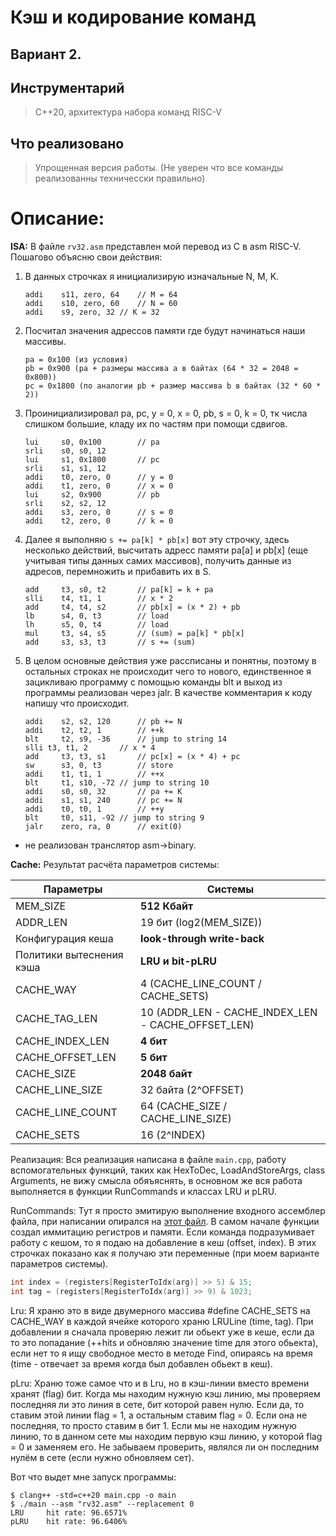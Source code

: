 # Кэш и кодирование команд

## Вариант 2.

## Инструментарий

> C++20, архитектура набора команд RISC-V

## Что реализовано

> Упрощенная версия работы. (Не уверен что все команды реализованны техничесски правильно)

# Описание:

**ISA:**
В файле `rv32.asm` представлен мой перевод из С в asm RISC-V. Пошагово объясню свои действия:

1. В данных строчках я инициализирую изначальные N, M, K.
   ```
   addi    s11, zero, 64	// M = 64
   addi    s10, zero, 60	// N = 60
   addi    s9, zero, 32	// K = 32
   ```
2. Посчитал значения адрессов памяти где будут начинаться наши массивы.
   ```
   pa = 0x100 (из условия)
   pb = 0x900 (pa + размеры массива а в байтах (64 * 32 = 2048 = 0x800))
   pc = 0x1800 (по аналогии pb + размер массива b в байтах (32 * 60 * 2))
   ```
3. Проинициализировал pa, pc, y = 0, x = 0, pb, s = 0, k = 0, тк числа слишком большие, кладу их по частям при помощи сдвигов.
   ```
   lui     s0, 0x100		// pa
   srli    s0, s0, 12
   lui     s1, 0x1800		// pc
   srli    s1, s1, 12
   addi    t0, zero, 0		// y = 0
   addi    t1, zero, 0		// x = 0
   lui     s2, 0x900		// pb
   srli    s2, s2, 12
   addi    s3, zero, 0		// s = 0
   addi    t2, zero, 0		// k = 0
   ```
4. Далее я выполняю `s += pa[k] * pb[x]` вот эту строчку, здесь несколько действий, высчитать адресс памяти pa[a] и pb[x] (еще учитывая типы данных самих массивов), получить данные из адресов, перемножить и прибавить их в S.
   ```
   add     t3, s0, t2		// pa[k] = k + pa
   slli    t4, t1, 1		// x * 2
   add     t4, t4, s2		// pb[x] = (x * 2) + pb
   lb      s4, 0, t3		// load
   lh      s5, 0, t4		// load
   mul     t3, s4, s5		// (sum) = pa[k] * pb[x]
   add     s3, s3, t3		// s += (sum)
   ```
5. В целом основные действия уже рассписаны и понятны, поэтому в остальных строках не происходит чего то нового, единственное я зацикливаю программу с помощью команды blt и выход из программы реализован через jalr. В качестве комментария к коду напишу что происходит.
   ```
   addi    s2, s2, 120		// pb += N
   addi    t2, t2, 1		// ++k
   blt     t2, s9, -36		// jump to string 14
   slli	t3, t1, 2		// x * 4
   add     t3, t3, s1		// pc[x] = (x * 4) + pc
   sw      s3, 0, t3		// store
   addi    t1, t1, 1		// ++x
   blt     t1, s10, -72	// jump to string 10
   addi    s0, s0, 32		// pa += K
   addi    s1, s1, 240		// pc += N
   addi    t0, t0, 1		// ++y
   blt     t0, s11, -92	// jump to string 9
   jalr    zero, ra, 0		// exit(0)
   ```

- не реализован транслятор asm->binary.

**Cache:**
Результат расчёта параметров системы:

| Параметры                | Системы                                            |
| ------------------------ | -------------------------------------------------- |
| MEM_SIZE                 | **512 Кбайт**                                      |
| ADDR_LEN                 | 19 бит (log2(MEM_SIZE))                            |
| Конфигурация кеша        | **look-through write-back**                        |
| Политики вытеснения кэша | **LRU и bit-pLRU**                                 |
| CACHE_WAY                | 4 (CACHE_LINE_COUNT / CACHE_SETS)                  |
| CACHE_TAG_LEN            | 10 (ADDR_LEN - CACHE_INDEX_LEN - CACHE_OFFSET_LEN) |
| CACHE_INDEX_LEN          | **4 бит**                                          |
| CACHE_OFFSET_LEN         | **5 бит**                                          |
| CACHE_SIZE               | **2048 байт**                                      |
| CACHE_LINE_SIZE          | 32 байта (2^OFFSET)                                |
| CACHE_LINE_COUNT         | 64 (CACHE_SIZE / CACHE_LINE_SIZE)                  |
| CACHE_SETS               | 16 (2^INDEX)                                       |

Реализация:
Вся реализация написана в файле `main.cpp`, работу вспомогательных функций, таких как HexToDec, LoadAndStoreArgs, class Arguments, не вижу смысла обяъяснять, в основном же вся работа выполняется в функции RunCommands и классах LRU и pLRU.

RunCommands:
Тут я просто эмитирую выполнение входного ассемблер файла, при написании опирался на [этот файл](https://cass-kul.github.io/files/riscv-card.pdf). В самом начале функции создал иммитацию регистров и памяти. Если команда подразумивает работу с кешом, то я подаю на добавление в кеш (offset, index). В этих строчках показано как я получаю эти переменные (при моем варианте параметров системы).

```cpp
int index = (registers[RegisterToIdx(arg)] >> 5) & 15;
int tag = (registers[RegisterToIdx(arg)] >> 9) & 1023;
```

Lru:
Я храню это в виде двумерного массива #define CACHE_SETS на CACHE_WAY в каждой ячейке которого храню LRULine (time, tag). При добавлении я сначала проверяю лежит ли обьект уже в кеше, если да то это попадание (++hits и обновляю значение time для этого обьекта), если нет то я ищу свободное место в методе Find, опираясь на время (time - отвечает за время когда был добавлен обьект в кеш).

pLru:
Храню тоже самое что и в Lru, но в кэш-линии вместо времени хранят (flag) бит. Когда мы находим нужную кэш линию, мы проверяем последняя ли это линия в сете, бит которой равен нулю. Если да, то ставим этой линии flag = 1, а остальным ставим flag = 0. Если она не последняя, то просто ставим в бит 1.
Если мы не находим нужную линию, то в данном сете мы находим первую кэш линию, у которой flag = 0 и заменяем его. Не забываем проверить, являлся ли он последним нулём в сете (если нужно обновляем сет).

Вот что выдет мне запуск программы:
```
$ clang++ -std=c++20 main.cpp -o main
$ ./main --asm "rv32.asm" --replacement 0
LRU     hit rate: 96.6571%
pLRU    hit rate: 96.6406%
```
